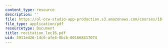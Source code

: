 ```yaml
---
content_type: resource
description: ''
file: https://ol-ocw-studio-app-production.s3.amazonaws.com/courses/18-034-honors-differential-equations-spring-2004/3911ed2614c6afe40bcb001668417074_recitation_lec16.pdf
file_type: application/pdf
resourcetype: Document
title: recitation_lec16.pdf
uid: 3911ed26-14c6-afe4-0bcb-001668417074
---
```

